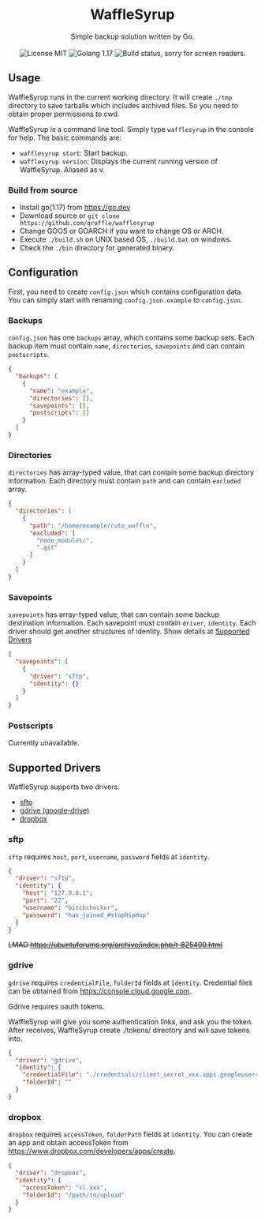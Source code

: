 <h1 style="text-align: center;">WaffleSyrup</h1>
<div style="text-align: center;">
    Simple backup solution written by Go.<br /><br />
    <img src="https://img.shields.io/badge/License-MIT-blue" alt="License MIT" />
    <img src="https://img.shields.io/badge/golang-1.17-01A7D0?logo=go" alt="Golang 1.17" />
    <img src="https://img.shields.io/github/workflow/status/qroffle/wafflesyrup/Build%20&%20Release" alt="Build status, sorry for screen readers." />
</div>

## Usage

WaffleSyrup runs in the current working directory.
It will create `./tmp` directory to save tarballs which includes archived files.
So you need to obtain proper permissions to cwd.

WaffleSyrup is a command line tool. Simply type `wafflesyrup` in the console for help.
The basic commands are:

* `wafflesyrup start`: Start backup.
* `wafflesyrup version`: Displays the current running version of WaffleSyrup. Aliased as v.

### Build from source
* Install go(1.17) from https://go.dev
* Download source or `git clone https://github.com/qroffle/wafflesyrup`
* Change GOOS or GOARCH if you want to change OS or ARCH.
* Execute `./build.sh` on UNIX based OS, `./build.bat` on windows.
* Check the `./bin` directory for generated binary.

## Configuration

First, you need to create `config.json` which contains configuration data.
You can simply start with renaming `config.json.example` to `config.json`.

### Backups
`config.json` has one `backups` array, which contains some backup sets.
Each backup item must contain `name`, `directories`, `savepoints` and can contain `postscripts`.

```json
{
  "backups": [
    {
      "name": "example",
      "directories": [],
      "savepoints": [],
      "postscripts": []
    }
  ]
}
```

### Directories
`directories` has array-typed value, that can contain some backup directory information.
Each directory must contain `path` and can contain `excluded` array.

```json
{
  "directories": [
    {
      "path": "/home/example/cute_waffle",
      "excluded": [
        "node_modules/",
        ".git"
      ]
    }
  ]
}
```

### Savepoints
`savepoints` has array-typed value, that can contain some backup destination information.
Each savepoint must contain `driver`, `identity`. Each driver should get another structures of identity.
Show details at [Supported Drivers](#supported-drivers)

```json
{
  "savepoints": [
    {
      "driver": "sftp",
      "identity": {}
    }
  ]
}
```

### Postscripts
Currently unavailable.

## Supported Drivers

WaffleSyrup supports two drivers.
* [sftp](#sftp)
* [gdrive (google-drive)](#gdrive)
* [dropbox](#dropbox)

### sftp
`sftp` requires `host`, `port`, `username`, `password` fields at `identity`.

```json
{
  "driver": "sftp",
  "identity": {
    "host": "127.0.0.1",
    "port": "22",
    "username": "bitchchecker",
    "password": "has_joined_#stopHipHop"
  }
}
```
~~LMAO https://ubuntuforums.org/archive/index.php/t-825400.html~~

### gdrive
`gdrive` requires `credentialFile`, `folderId` fields at `identity`.
Credential files can be obtained from https://console.cloud.google.com.

Gdrive requires oauth tokens.

WaffleSyrup will give you some authentication links, and ask you the token.
After receives, WaffleSyrup create ./tokens/ directory and will save tokens into.

```json
{
  "driver": "gdrive",
  "identity": {
    "credentialFile": "./credentials/client_secret_xxx.apps.googleusercontent.com.json",
    "folderId": ""
  }
}
```

### dropbox
`dropbox` requires `accessToken`, `folderPath` fields at `identity`.
You can create an app and obtain accessToken from https://www.dropbox.com/developers/apps/create.

```json
{
  "driver": "dropbox",
  "identity": {
    "accessToken": "sl.xxx",
    "folderId": "/path/to/upload"
  }
}
```